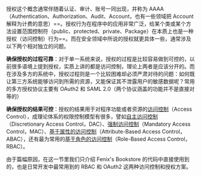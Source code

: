 授权这个概念通常伴随着认证、审计、账号一同出现，并称为 AAAA（Authentication、Authorization、Audit、Account，也有一些领域把 Account 解释为计费的意思）==。授权行为在程序中的应用非常广泛，给某个类或某个方法设置范围控制符（public、protected、private、Package）在本质上也是一种授权（访问控制）行为==。而在安全领域中所说的授权就更具体一些，通常涉及以下两个相对独立的问题。

**确保授权的过程可靠**：对于单一系统来说，授权的过程是比较容易做到可控的，以前很多语境上提到授权，实质上讲的都是访问控制，理论上两者是应该分开的。而在涉及多方的系统中，授权过程则是一个比较困难却必须严肃对待的问题：如何既让第三方系统能够访问到所需的资源，又能保证其不泄露用户的敏感数据呢？常用的多方授权协议主要有 OAuth2 和 SAML 2.0（两个协议涵盖的功能并不是直接对等的）

 **确保授权的结果可控**：授权的结果用于对程序功能或者资源的[访问控制](https://en.wikipedia.org/wiki/Access-control_list)（Access Control），成理论体系的权限控制模型有很多，譬如[自主访问控制](https://en.wikipedia.org/wiki/Discretionary_access_control)（Discretionary Access Control，DAC）、[强制访问控制](https://en.wikipedia.org/wiki/Mandatory_access_control)（Mandatory Access Control，MAC）、[基于属性的访问控制](https://en.wikipedia.org/wiki/Attribute-based_access_control)（Attribute-Based Access Control，ABAC），还有最为常用的[基于角色的访问控制](https://en.wikipedia.org/wiki/Role-based_access_control)（Role-Based Access Control，RBAC）。
 
由于篇幅原因，在这一节里我们只介绍 Fenix's Bookstore 的代码中直接使用到的，也是日常开发中最常用到的 RBAC 和 OAuth2 这两种访问控制和授权方案。